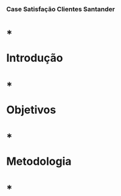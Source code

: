 # <h3> Case Satisfação Clientes Santander </h3>

# * <p> Introdução </p>

# * <p> Objetivos </p>

# * <p> Metodologia </p>

# * <p> </p>
